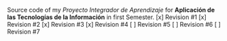 Source code of my _Proyecto Integrador de Aprendizaje_ for **Aplicación de las Tecnologías de la Información** in first Semester.
[x] Revision #1
[x] Revision #2
[x] Revision #3
[x] Revision #4
[ ] Revision #5
[ ] Revision #6
[ ] Revision #7